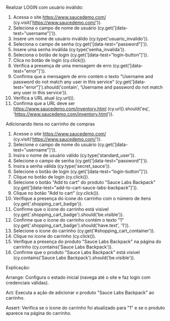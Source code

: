 Realizar LOGIN com usuário inválido:

1.	Acessa o site https://www.saucedemo.com/ (cy.visit('https://www.saucedemo.com/')).
2.	Seleciona o campo de nome de usuário (cy.get('[data-test="username"]')).
3.	Insere um nome de usuário inválido (cy.type('usuario_invalido')).
4.	Seleciona o campo de senha (cy.get('[data-test="password"]')).
5.	Insere uma senha inválida (cy.type('senha_invalida')).
6.	Seleciona o botão de login (cy.get('[data-test="login-button"]')).
7.	Clica no botão de login (cy.click()).
8.	Verifica a presença de uma mensagem de erro (cy.get('[data-test="error"]')).
9.	Confirma que a mensagem de erro contém o texto "Username and password do not match any user in this service" (cy.get('[data-test="error"]').should('contain', 'Username and password do not match any user in this service')).
10.	Verifica a URL atual (cy.url()).
11.	Confirma que a URL deve ser https://www.saucedemo.com/inventory.html (cy.url().should('eq', 'https://www.saucedemo.com/inventory.html')).

Adicionando itens no carrinho de compras

1. Acesse o site https://www.saucedemo.com/ (cy.visit('https://www.saucedemo.com/')).
2. Selecione o campo de nome do usuário (cy.get('[data-test="username"]')).
3. Insira o nome de usuário válido (cy.type('standard_user')).
4. Selecione o campo de senha (cy.get('[data-test="password"]')).
5. Insira a senha válida (cy.type('secret_sauce')).
6. Selecione o botão de login (cy.get('[data-test="login-button"]')).
7. Clique no botão de login (cy.click()).
8. Selecione o botão "Add to cart" do produto "Sauce Labs Backpack" (cy.get('[data-test="add-to-cart-sauce-labs-backpack"]')).
9. Clique no botão "Add to cart" (cy.click()).
10. Verifique a presença do ícone do carrinho com o número de itens (cy.get('.shopping_cart_badge')).
11. Confirme que o ícone do carrinho está visível (cy.get('.shopping_cart_badge').should('be.visible')).
12. Confirme que o ícone do carrinho contém o texto "1" (cy.get('.shopping_cart_badge').should('have.text', '1')).
13. Selecione o ícone do carrinho (cy.get('#shopping_cart_container')).
14. Clique no ícone do carrinho (cy.click()).
15. Verifique a presença do produto "Sauce Labs Backpack" na página do carrinho (cy.contains('Sauce Labs Backpack')).
16. Confirme que o produto "Sauce Labs Backpack" está visível (cy.contains('Sauce Labs Backpack').should('be.visible')).

Explicação:

Arrange: Configura o estado inicial (navega até o site e faz login com credenciais válidas).

Act: Executa a ação de adicionar o produto "Sauce Labs Backpack" ao carrinho.

Assert: Verifica se o ícone do carrinho foi atualizado para "1" e se o produto aparece na página do carrinho.
